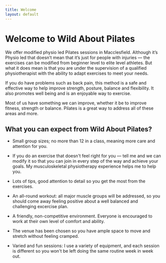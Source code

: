 ```yaml
---
title: Welcome
layout: default
---
```


# Welcome to Wild About Pilates

We offer modified physio led Pilates sessions in Macclesfield.  Although it’s Physio led that doesn’t mean that it’s just for people with injuries — the exercises can be modified from beginner level to elite level athletes. But what it does mean is that you are under the supervision of a qualified physiotherapist with the ability to adapt exercises to meet your needs.

If you do have problems such as back pain, this method is a safe and effective way to help improve strength, posture, balance and flexibility. It also promotes well being and is an enjoyable way to exercise.

Most of us have something we can improve, whether it be to improve fitness, strength or balance. Pilates is a great way to address all of these areas and more.

## What you can expect from Wild About Pilates?

* Small group sizes; no more than 12 in a class, meaning more care and attention for you.

* If you do an exercise that doesn't feel right for you — tell me and we can modify it so that you can join in every step of the way and achieve your goals.  My musculoskeletal physiotherapy experience helps me to help you.

* Lots of tips, good attention to detail so you get the most from the exercises.

* An all-round workout: all major muscle groups will be addressed, so you should come away feeling positive about a well balanced and challenging excercise plan.

* A friendly, non-competitive environment. Everyone is encouraged to work at their own level of comfort and ability.

* The venue has been chosen so you have ample space to move and stretch without feeling cramped.

* Varied and fun sessions: I use a variety of equipment, and each session is different so you won't be left doing the same routine week in week out.
